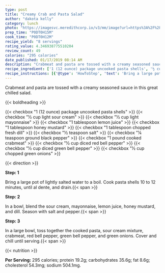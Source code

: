 ```yaml
---
type: post
title: "Creamy Crab and Pasta Salad"
author: "dakota kelly"
category: lunch
photo: "https://imagesvc.meredithcorp.io/v3/mm/image?url=https%3A%2F%2Fimages.media-allrecipes.com%2Fuserphotos%2F3800828.jpg"
prep_time: "P0DT0H15M"
cook_time: "P0DT0H12M"
recipe_yield: "8 servings"
rating_value: 4.346938775510204
review_count: 49
calories: "295 calories"
date_published: 01/17/2019 08:14 AM
description: "Crabmeat and pasta are tossed with a creamy seasoned sauce in this great chilled salad."
recipe_ingredient: ['1 (12 ounce) package uncooked pasta shells', '½ cup light sour cream', '½ cup light mayonnaise', '1 tablespoon lemon juice', '1 tablespoon honey mustard', '1 tablespoon chopped fresh dill', '½ teaspoon salt', '¼ teaspoon ground black pepper', '1 pound cooked crabmeat', '½ cup diced red bell pepper', '½ cup diced green bell pepper', '½ cup chopped green onions']
recipe_instructions: [{'@type': 'HowToStep', 'text': 'Bring a large pot of lightly salted water to a boil. Cook pasta shells 10 to 12 minutes, until al dente, and drain.\n'}, {'@type': 'HowToStep', 'text': 'In a bowl, blend the sour cream, mayonnaise, lemon juice, honey mustard, and dill. Season with salt and pepper.\n'}, {'@type': 'HowToStep', 'text': 'In a large bowl, toss together the cooked pasta, sour cream mixture, crabmeat, red bell pepper, green bell pepper, and green onions. Cover and chill until serving.\n'}]
---
```


Crabmeat and pasta are tossed with a creamy seasoned sauce in this great chilled salad. 

{{< boldheading >}}

{{< checkbox "1 (12 ounce) package uncooked pasta shells" >}}
{{< checkbox "½ cup light sour cream" >}}
{{< checkbox "½ cup light mayonnaise" >}}
{{< checkbox "1 tablespoon lemon juice" >}}
{{< checkbox "1 tablespoon honey mustard" >}}
{{< checkbox "1 tablespoon chopped fresh dill" >}}
{{< checkbox "½ teaspoon salt" >}}
{{< checkbox "¼ teaspoon ground black pepper" >}}
{{< checkbox "1 pound cooked crabmeat" >}}
{{< checkbox "½ cup diced red bell pepper" >}}
{{< checkbox "½ cup diced green bell pepper" >}}
{{< checkbox "½ cup chopped green onions" >}}


{{< direction >}}

**Step: 1**

Bring a large pot of lightly salted water to a boil. Cook pasta shells 10 to 12 minutes, until al dente, and drain.{{< span >}}

**Step: 2**

In a bowl, blend the sour cream, mayonnaise, lemon juice, honey mustard, and dill. Season with salt and pepper.{{< span >}}

**Step: 3**

In a large bowl, toss together the cooked pasta, sour cream mixture, crabmeat, red bell pepper, green bell pepper, and green onions. Cover and chill until serving.{{< span >}}

{{< nutrition >}}

**Per Serving:** 295 calories; protein 19.2g; carbohydrates 35.6g; fat 8.6g; cholesterol 54.3mg; sodium 504.1mg.